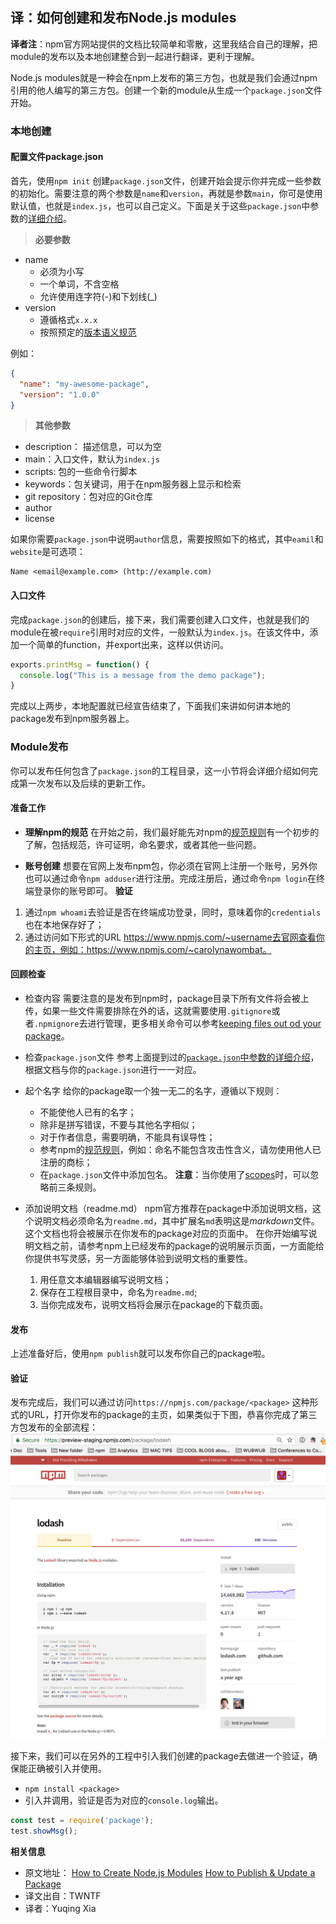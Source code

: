 ## 译：如何创建和发布Node.js modules

**译者注**：npm官方网站提供的文档比较简单和零散，这里我结合自己的理解，把module的发布以及本地创建整合到一起进行翻译，更利于理解。

Node.js modules就是一种会在npm上发布的第三方包，也就是我们会通过npm引用的他人编写的第三方包。创建一个新的module从生成一个`package.json`文件开始。

### 本地创建

#### 配置文件package.json

首先，使用`npm init`	创建`package.json`文件，创建开始会提示你并完成一些参数的初始化。需要注意的两个参数是`name`和`version`，再就是参数`main`，你可是使用默认值，也就是`index.js`，也可以自己定义。下面是关于这些`package.json`中参数的[详细介绍](https://docs.npmjs.com/getting-started/using-a-package.json)。

>**必要参数**
+ name
	+ 必须为小写
	+ 一个单词，不含空格
	+ 允许使用连字符(-)和下划线(_)
+ version
	+ 遵循格式`x.x.x`
	+ 按照预定的[版本语义规范](https://docs.npmjs.com/getting-started/using-a-package.json)

例如：
```json
{
  "name": "my-awesome-package",
  "version": "1.0.0"
}
```
>**其他参数**
+ description： 描述信息，可以为空
+ main：入口文件，默认为`index.js`
+ scripts:  包的一些命令行脚本 
+ keywords：包关键词，用于在npm服务器上显示和检索
+ git repository：包对应的Git仓库
+ author
+ license

如果你需要`package.json`中说明`author`信息，需要按照如下的格式，其中`eamil`和`website`是可选项：
```
Name <email@example.com> (http://example.com)
```

#### 入口文件

完成`package.json`的创建后，接下来，我们需要创建入口文件，也就是我们的module在被`require`引用时对应的文件，一般默认为`index.js`。在该文件中，添加一个简单的function，并export出来，这样以供访问。
```javascript
exports.printMsg = function() {
  console.log("This is a message from the demo package");
}
```
 完成以上两步，本地配置就已经宣告结束了，下面我们来讲如何讲本地的package发布到npm服务器上。

### Module发布

你可以发布任何包含了`package.json`的工程目录，这一小节将会详细介绍如何完成第一次发布以及后续的更新工作。
#### 准备工作

+ **理解npm的规范**
在开始之前，我们最好能先对npm的[规范规则](https://www.npmjs.com/policies)有一个初步的了解，包括规范，许可证明，命名要求，或者其他一些问题。
  
+ **账号创建**
想要在官网上发布npm包，你必须在官网上注册一个账号，另外你也可以通过命令`npm adduser`进行注册。完成注册后，通过命令`npm login`在终端登录你的账号即可。
**验证**
1. 通过`npm whoami`去验证是否在终端成功登录，同时，意味着你的`credentials` 也在本地保存好了；
2. 通过访问如下形式的URL https://www.npmjs.com/~username去官网查看你的主页，例如：https://www.npmjs.com/~carolynawombat。

#### 回顾检查

+ 检查内容
需要注意的是发布到npm时，package目录下所有文件将会被上传，如果一些文件需要排除在外的话，这就需要使用`.gitignore`或者`.npmignore`去进行管理，更多相关命令可以参考[keeping files out od your package](https://docs.npmjs.com/misc/developers#keeping-files-out-of-your-package)。

+ 检查`package.json`文件
参考上面提到过的[`package.json`中参数的详细介绍](https://docs.npmjs.com/getting-started/using-a-package.json)， 根据文档与你的`package.json`进行一一对应。

+ 起个名字
给你的package取一个独一无二的名字，遵循以下规则：
	+ 不能使他人已有的名字；
	+ 除非是拼写错误，不要与其他名字相似；
	+ 对于作者信息，需要明确，不能具有误导性；
	+ 参考npm的[规范规则](https://www.npmjs.com/policies)，例如：命名不能包含攻击性含义，请勿使用他人已注册的商标；
	+ 在`package.json`文件中添加包名。
	**注意**：当你使用了[scopes](https://docs.npmjs.com/misc/scope)时，可以忽略前三条规则。

+ 添加说明文档（readme.md）
npm官方推荐在package中添加说明文档，这个说明文档必须命名为`readme.md`，其中扩展名`md`表明这是*markdown*文件。这个文档也将会被展示在你发布的package对应的页面中。
在你开始编写说明文档之前，请参考npm上已经发布的package的说明展示页面，一方面能给你提供书写灵感，另一方面能够体验到说明文档的重要性。
	1. 用任意文本编辑器编写说明文档；
	2. 保存在工程根目录中，命名为`readme.md`;
	3. 当你完成发布，说明文档将会展示在package的下载页面。

#### 发布

上述准备好后，使用`npm publish`就可以发布你自己的package啦。

#### 验证

发布完成后，我们可以通过访问`https://npmjs.com/package/<package>`	这种形式的URL，打开你发布的package的主页，如果类似于下图，恭喜你完成了第三方包发布的全部流程：
![](images/npm-package-page.png)

接下来，我们可以在另外的工程中引入我们创建的package去做进一个验证，确保能正确被引入并使用。
+ `npm install <package>`
+ 引入并调用，验证是否为对应的`console.log`输出。
```javascript
const test = require('package');
test.showMsg();
```

**相关信息**
* 原文地址：
[How to Create Node.js Modules](https://docs.npmjs.com/getting-started/creating-node-modules)
[How to Publish & Update a Package](https://docs.npmjs.com/getting-started/publishing-npm-packages)
* 译文出自：TWNTF
* 译者：Yuqing Xia